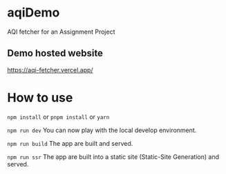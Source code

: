 
# aqiDemo
AQI fetcher for an Assignment Project

## Demo hosted website
https://aqi-fetcher.vercel.app/

# How to use

`npm install` or `pnpm install` or `yarn`

`npm run dev` You can now play with the local develop environment.

`npm run build` The app are built and served.

`npm run ssr` The app are built into a static site (Static-Site Generation) and served.

